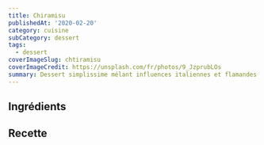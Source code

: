```yaml
---
title: Chiramisu
publishedAt: '2020-02-20'
category: cuisine
subCategory: dessert
tags:
  - dessert
coverImageSlug: chtiramisu
coverImageCredit: https://unsplash.com/fr/photos/9_JzprubLOs
summary: Dessert simplissime mélant influences italiennes et flamandes
---
```


## Ingrédients

## Recette